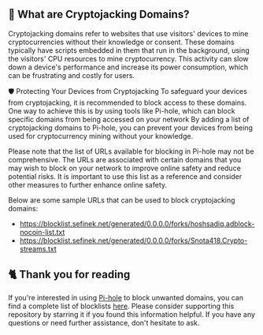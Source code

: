 ## 🧮 What are Cryptojacking Domains?
Cryptojacking domains refer to websites that use visitors' devices to mine cryptocurrencies without their knowledge or consent.
These domains typically have scripts embedded in them that run in the background, using the visitors' CPU resources to mine cryptocurrency.
This activity can slow down a device's performance and increase its power consumption, which can be frustrating and costly for users.

🛡️ Protecting Your Devices from Cryptojacking
To safeguard your devices from cryptojacking, it is recommended to block access to these domains.
One way to achieve this is by using tools like Pi-hole, which can block specific domains from being accessed on your network
By adding a list of cryptojacking domains to Pi-hole, you can prevent your devices from being used for cryptocurrency mining without your knowledge.

Please note that the list of URLs available for blocking in Pi-hole may not be comprehensive.
The URLs are associated with certain domains that you may wish to block on your network to improve online safety and reduce potential risks.
It is important to use this list as a reference and consider other measures to further enhance online safety.

Below are some sample URLs that can be used to block cryptojacking domains:
- https://blocklist.sefinek.net/generated/0.0.0.0/forks/hoshsadiq.adblock-nocoin-list.txt
- https://blocklist.sefinek.net/generated/0.0.0.0/forks/Snota418.Crypto-streams.txt

## 🐈 Thank you for reading
If you're interested in using [Pi-hole](../What%20is%20Pi-hole.md) to block unwanted domains, you can find a complete list of blocklists [here](../../../lists/md/Pi-hole.md).
Please consider supporting this repository by starring it if you found this information helpful.
If you have any questions or need further assistance, don't hesitate to ask.